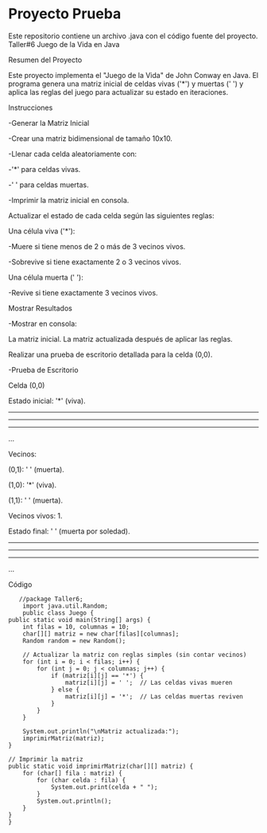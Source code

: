# Proyecto Prueba
Este repositorio contiene un archivo .java con el código fuente del proyecto.
Taller#6
Juego de la Vida en Java

Resumen del Proyecto

Este proyecto implementa el "Juego de la Vida" de John Conway en Java. El programa genera una matriz inicial de celdas vivas ('*') y muertas (' ') y aplica las reglas del juego para actualizar su estado en iteraciones.


Instrucciones


-Generar la Matriz Inicial

-Crear una matriz bidimensional de tamaño 10x10.

-Llenar cada celda aleatoriamente con:

-'*' para celdas vivas.

-' ' para celdas muertas.

-Imprimir la matriz inicial en consola.



Actualizar el estado de cada celda según las siguientes reglas:


Una célula viva ('*'):

-Muere si tiene menos de 2 o más de 3 vecinos vivos.

-Sobrevive si tiene exactamente 2 o 3 vecinos vivos.


Una célula muerta (' '):

-Revive si tiene exactamente 3 vecinos vivos.


Mostrar Resultados

-Mostrar en consola:

La matriz inicial.
La matriz actualizada después de aplicar las reglas.

Realizar una prueba de escritorio detallada para la celda (0,0).

-Prueba de Escritorio


Celda (0,0)

Estado inicial: '*' (viva).


*         *     *   
*   * * *         * 
*   *     *   *   * 
...

Vecinos:

(0,1): ' ' (muerta).

(1,0): '*' (viva).

(1,1): ' ' (muerta).

Vecinos vivos: 1.

Estado final: ' ' (muerta por soledad).



  *   * *           
*   * * * * *     * 
*   *           *   
...

Código





        
       //package Taller6;
        import java.util.Random;
        public class Juego {
    public static void main(String[] args) {
        int filas = 10, columnas = 10;
        char[][] matriz = new char[filas][columnas];
        Random random = new Random();

        // Actualizar la matriz con reglas simples (sin contar vecinos)
        for (int i = 0; i < filas; i++) {
            for (int j = 0; j < columnas; j++) {
                if (matriz[i][j] == '*') {
                    matriz[i][j] = ' ';  // Las celdas vivas mueren
                } else {
                    matriz[i][j] = '*';  // Las celdas muertas reviven
                }
            }
        }

        System.out.println("\nMatriz actualizada:");
        imprimirMatriz(matriz);
    }

    // Imprimir la matriz
    public static void imprimirMatriz(char[][] matriz) {
        for (char[] fila : matriz) {
            for (char celda : fila) {
                System.out.print(celda + " ");
            }
            System.out.println();
        }
    }
    }
